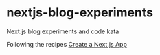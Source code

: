 # nextjs-blog-experiments
Next.js blog experiments and code kata

Following the recipes [Create a Next.js App](https://nextjs.org/learn/basics/create-nextjs-app)